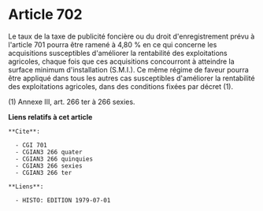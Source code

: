 # Article 702

Le taux de la taxe de publicité foncière ou du droit d'enregistrement prévu à l'article 701 pourra être ramené à 4,80 % en ce
qui concerne les acquisitions susceptibles d'améliorer la rentabilité des exploitations agricoles, chaque fois que ces
acquisitions concourront à atteindre la surface minimum d'installation (S.M.I.). Ce même régime de faveur pourra être
appliqué dans tous les autres cas susceptibles d'améliorer la rentabilité des exploitations agricoles, dans des conditions
fixées par décret (1).

(1) Annexe III, art. 266 ter à 266 sexies.

**Liens relatifs à cet article**

	**Cite**:

	  - CGI 701
	  - CGIAN3 266 quater
	  - CGIAN3 266 quinquies
	  - CGIAN3 266 sexies
	  - CGIAN3 266 ter

	**Liens**:

	  - HISTO: EDITION 1979-07-01
